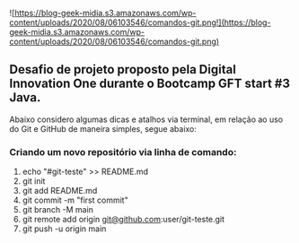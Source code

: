 ![https://blog-geek-midia.s3.amazonaws.com/wp-content/uploads/2020/08/06103546/comandos-git.png!](https://blog-geek-midia.s3.amazonaws.com/wp-content/uploads/2020/08/06103546/comandos-git.png)


## Desafio de projeto proposto pela Digital Innovation One durante o Bootcamp GFT start #3 Java.

Abaixo considero algumas dicas e atalhos via terminal, em relação ao uso do Git e GitHub de maneira simples, segue abaixo:

### Criando um novo repositório via linha de comando:

1. echo "#git-teste" >> README.md
2. git init
3. git add README.md
4. git commit -m "first commit"
5. git branch -M main
6. git remote add origin git@github.com:user/git-teste.git
7. git push -u origin main



